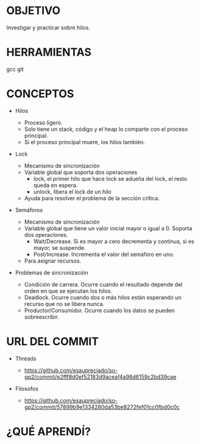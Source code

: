 # OBJETIVO
Investigar y practicar sobre hilos.

# HERRAMIENTAS
gcc
git

# CONCEPTOS
* Hilos
  * Proceso ligero.
  * Solo tiene un stack, código y el heap lo comparte con el proceso principal.
  * Si el proceso principal muere, los hilos también.

* Lock
  * Mecanismo de sincronización
  * Variable global que soporta dos operaciones
    * lock, el primer hilo que hace lock se adueña del lock, el resto queda en espera.
    * unlock, libera el lock de un hilo
  * Ayuda para resolver el problema de la sección crítica. 
  
* Semáforos
  * Mecanismo de sincronización
  * Variable global que tiene un valor inicial mayor o igual a 0. Soporta dos operaciones.
    * Wait/Decrease. Si es mayor a cero decrementa y continua, si es mayor, se suspende.
    * Post/Increase. Incrementa el valor del semáforo en uno.
  * Para asignar recursos.

* Problemas de sincronización
  * Condición de carrera. Ocurre cuando el resultado depende del orden en que se ejecutan los hilos.
  * Deadlock. Ocurre cuando dos o más hilos están esperando un recurso que no se libera nunca.
  * Productor/Consumidor. Ocurre cuando los datos se pueden sobreescribir. 
  
  
# URL DEL COMMIT
* Threads
   * https://github.com/esaupreciado/so-gp2/commit/e2fff8d0ef52183d9aceaf4a98d6159c2bd39cae
   
* Filosofos
   * https://github.com/esaupreciado/so-gp2/commit/57899b9e1334280da53be8272fef01cc0fbd0c0c


# ¿QUÉ APRENDÍ?
